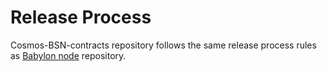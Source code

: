# Release Process

Cosmos-BSN-contracts repository follows the same release process rules as
[Babylon node](https://github.com/babylonlabs-io/babylon/blob/main/RELEASE_PROCESS.md)
repository.
